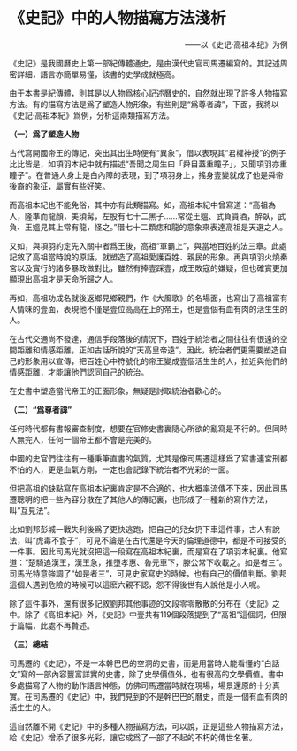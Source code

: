 # 《史記》中的人物描寫方法淺析
<p style="text-align: right;">——以《史记·高祖本纪》为例</p>

《史記》是我國曆史上第一部紀傳體通史，是由漢代史官司馬遷編寫的。其記述周密詳細，語言亦簡單易懂，該書的史學成就極高。

由于本書是紀傳體，則其是以人物爲核心記述曆史的，自然就出現了許多人物描寫方法。有的描寫方法是爲了塑造人物形象，有些則是“爲尊者諱”，下面，我將以《史記·高祖本紀》爲例，分析這兩類描寫方法。

**（一）爲了塑造人物**

古代寫開國帝王的傳記，突出其出生時便有“異象”，借以表現其“君權神授”的例子比比皆是，如項羽本紀中就有描述“吾聞之周生曰「舜目蓋重瞳子」，又聞項羽亦重瞳子”。在普通人身上是白內障的表現，到了項羽身上，搖身壹變就成了他是舜帝後裔的象征，屬實有些好笑。

而高祖本紀也不能免俗，其中亦有此類描寫。如，高祖本紀中曾寫道：“高祖為人，隆準而龍顏，美須髯，左股有七十二黑子......常從王媼、武負貰酒，醉臥，武負、王媼見其上常有龍，怪之。”借七十二顆痣和龍的意象來表達高祖是天選之人。

又如，與項羽約定先入關中者爲王後，高祖“軍霸上”，與當地百姓約法三章。此處記敘了高祖當時說的原話，就塑造了高祖愛護百姓、親民的形象。再與項羽火燒秦宮以及實行的諸多暴政做對比，雖然有捧壹踩壹，成王敗寇的嫌疑，但也確實更加顯現出高祖才是天命所歸之人。

再如，高祖功成名就後返鄉見鄉親們，作《大風歌》的名場面，也寫出了高祖富有人情味的壹面，表現他不僅是壹位高高在上的帝王，也是壹個有血有肉的活生生的人。

在古代交通尚不發達，通信手段落後的情況下，百姓于統治者之間往往有很遠的空間距離和情感距離，正如古話所說的“天高皇帝遠”。因此，統治者們更需要塑造自己的形象用以宣傳，把百姓心中符號化的帝王變成壹個活生生的人，拉近與他們的情感距離，才能讓他們認同自己的統治。

在史書中塑造當代帝王的正面形象，無疑是討取統治者歡心的。

**（二）“爲尊者諱”**

任何時代都有書報審查制度，想要在官修史書裏隨心所欲的亂寫是不行的。但同時人無完人，任何一個帝王都不會是完美的。

中國的史官們往往有一種秉筆直書的氣質，尤其是像司馬遷這樣爲了寫書連宮刑都不怕的人，更是血氣方剛，一定也會記錄下統治者不光彩的一面。

但把高祖的缺點寫在高祖本紀裏肯定是不合適的，也大概率流傳不下來，因此司馬遷聰明的把一些內容分散在了其他人的傳記裏，也形成了一種新的寫作方法，叫“互見法”。

比如劉邦彭城一戰失利後爲了更快逃跑，把自己的兒女扔下車這件事，古人有說法，叫“虎毒不食子”，可見不論是在古代還是今天的倫理道德中，都是不可接受的一件事。因此司馬光就沒把這一段寫在高祖本紀裏，而是寫在了項羽本紀裏。他寫道：“楚騎追漢王，漢王急，推墮孝惠、魯元車下，滕公常下收載之。如是者三”。
司馬光特意強調了“如是者三”，可見史家寫史的時候，也有自己的價值判斷。劉邦這個人遇到危險的時候可以這麽六親不認，怨不得後世有人說他是小人呢。

除了這件事外，還有很多記敘劉邦其他事迹的文段零零散散的分布在《史記》之中。除了《高祖本紀》外，《史記》中壹共有119個段落提到了“高祖”這個詞，但限于篇幅，此處不再贅述。

**（三）總結**

司馬遷的《史記》，不是一本幹巴巴的空洞的史書，而是用當時人能看懂的“白話文”寫的一部內容豐富詳實的史書，除了史學價值外，也有很高的文學價值。書中多處描寫了人物的動作語言神態，仿佛司馬遷當時就在現場，場景還原的十分真實。在司馬遷的《史記》中，我們見到的不是幹巴巴的曆史，而是一個有血有肉的活生生的人。

這自然離不開《史記》中的多種人物描寫方法，可以說，正是這些人物描寫方法，給《史記》增添了很多光彩，讓它成爲了一部了不起的不朽的傳世名著。